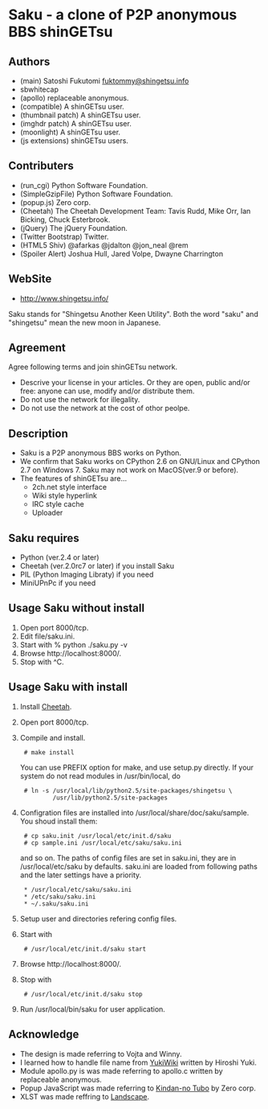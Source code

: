 Saku - a clone of P2P anonymous BBS shinGETsu
=============================================

Authors
-------
* (main) Satoshi Fukutomi <fuktommy@shingetsu.info>
* sbwhitecap
* (apollo) replaceable anonymous.
* (compatible) A shinGETsu user.
* (thumbnail patch) A shinGETsu user.
* (imghdr patch) A shinGETsu user.
* (moonlight) A shinGETsu user.
* (js extensions) shinGETsu users.

Contributers
------------
* (run_cgi) Python Software Foundation.
* (SimpleGzipFile) Python Software Foundation.
* (popup.js) Zero corp.
* (Cheetah) The Cheetah Development Team:
  Tavis Rudd, Mike Orr, Ian Bicking, Chuck Esterbrook.
* (jQuery) The jQuery Foundation.
* (Twitter Bootstrap) Twitter.
* (HTML5 Shiv) @afarkas @jdalton @jon_neal @rem
* (Spoiler Alert) Joshua Hull, Jared Volpe, Dwayne Charrington

WebSite
-------
* http://www.shingetsu.info/

Saku stands for "Shingetsu Another Keen Utility".
Both the word "saku" and "shingetsu" mean the new moon in Japanese.

Agreement
---------
Agree following terms and join shinGETsu network.

* Descrive your license in your articles.
  Or they are open, public and/or free:
  anyone can use, modify and/or distribute them.
* Do not use the network for illegality.
* Do not use the network at the cost of othor peolpe.

Description
-----------
* Saku is a P2P anonymous BBS works on Python.
* We confirm that Saku works on CPython 2.6 on GNU/Linux and
    CPython 2.7 on Windows 7.
    Saku may not work on MacOS(ver.9 or before).
* The features of shinGETsu are...
    * 2ch.net style interface
    * Wiki style hyperlink
    * IRC style cache
    * Uploader

Saku requires
-------------
* Python (ver.2.4 or later)
* Cheetah (ver.2.0rc7 or later) if you install Saku
* PIL (Python Imaging Libraty) if you need
* MiniUPnPc if you need

Usage Saku without install
--------------------------
1. Open port 8000/tcp.
2. Edit file/saku.ini.
3. Start with
        % python ./saku.py -v
4. Browse http://localhost:8000/.
5. Stop with ^C.

Usage Saku with install
-----------------------
1. Install [Cheetah](http://www.cheetahtemplate.org/).
2. Open port 8000/tcp.
3. Compile and install.

        # make install
   You can use PREFIX option for make, and use setup.py directly.
   If your system do not read modules in /usr/bin/local, do

        # ln -s /usr/local/lib/python2.5/site-packages/shingetsu \
                /usr/lib/python2.5/site-packages

4. Configration files are installed into /usr/local/share/doc/saku/sample.
   You shoud install them:

        # cp saku.init /usr/local/etc/init.d/saku
        # cp sample.ini /usr/local/etc/saku/saku.ini
        
   and so on.
   The paths of config files are set in saku.ini,
   they are in /usr/local/etc/saku by defaults.
   saku.ini are loaded from following paths and the later settings have a priority.

        * /usr/local/etc/saku/saku.ini
        * /etc/saku/saku.ini
        * ~/.saku/saku.ini

5. Setup user and directories refering config files.
6. Start with

        # /usr/local/etc/init.d/saku start

7. Browse http://localhost:8000/.
8. Stop with

        # /usr/local/etc/init.d/saku stop

9. Run /usr/local/bin/saku for user application.

Acknowledge
-----------
* The design is made referring to Vojta and Winny.
* I learned how to handle file name from [YukiWiki](http://www.hyuki.com/yukiwiki/)
  written by Hiroshi Yuki.
* Module apollo.py is was made referring to apollo.c
  written by replaceable anonymous.
* Popup JavaScript was made referring to [Kindan-no Tubo](http://tubo.80.kg/) by Zero corp.
* XLST was made reffring to [Landscape](http://sonic64.com/2005-03-16.html).
